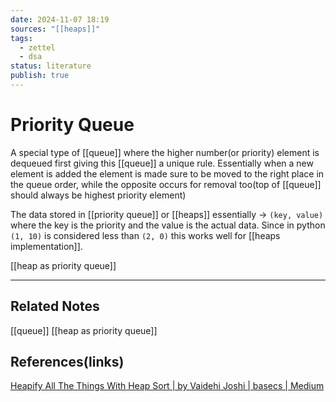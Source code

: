 ```yaml
---
date: 2024-11-07 18:19
sources: "[[heaps]]"
tags:
  - zettel
  - dsa
status: literature
publish: true
---
```

# Priority Queue

A special type of [[queue]] where the higher number(or priority) element is dequeued first giving this [[queue]] a unique rule. Essentially when a new element is added the element is made sure to be moved to the right place in the queue order, while the opposite occurs for removal too(top of [[queue]] should always be highest priority element)

The data stored in [[priority queue]] or [[heaps]] essentially -> `(key, value)` where the key is the priority and the value is the actual data. Since in python `(1, 10)` is considered less than `(2, 0)` this works well for [[heaps implementation]].

[[heap as priority queue]]

---
## Related Notes
[[queue]]
[[heap as priority queue]]

## References(links)
[Heapify All The Things With Heap Sort | by Vaidehi Joshi | basecs | Medium](https://medium.com/basecs/heapify-all-the-things-with-heap-sort-55ee1c93af82)